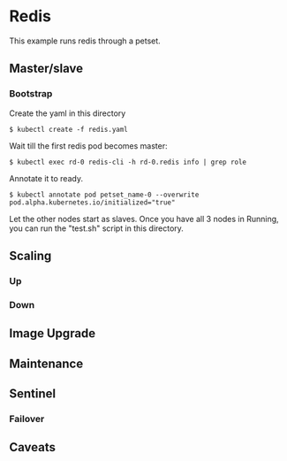 # Redis

This example runs redis through a petset.

## Master/slave

### Bootstrap

Create the yaml in this directory
```
$ kubectl create -f redis.yaml
```

Wait till the first redis pod becomes master:
```
$ kubectl exec rd-0 redis-cli -h rd-0.redis info | grep role
```

Annotate it to ready.
```
$ kubectl annotate pod petset_name-0 --overwrite pod.alpha.kubernetes.io/initialized="true"
```
Let the other nodes start as slaves. Once you have all 3 nodes in Running, you
can run the "test.sh" script in this directory.

## Scaling
### Up
### Down
## Image Upgrade
## Maintenance


## Sentinel

### Failover

## Caveats
